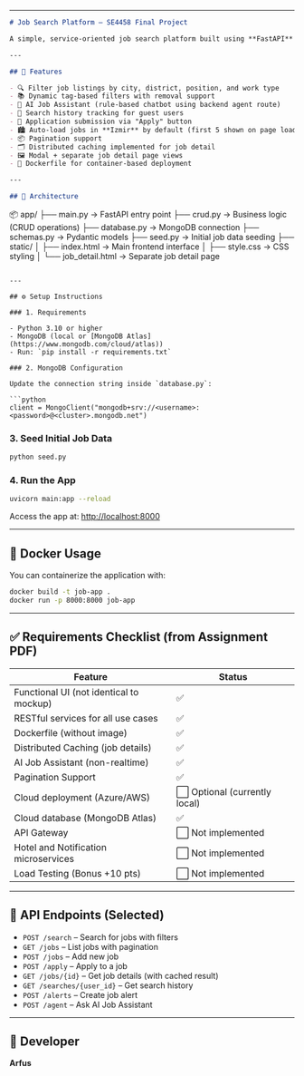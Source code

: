 

---

```markdown
# Job Search Platform – SE4458 Final Project

A simple, service-oriented job search platform built using **FastAPI** (backend) and **HTML/CSS/JavaScript** (frontend). This system allows users to search and apply for jobs based on filters like city, district, and work type. The project supports pagination, caching, and containerization via Docker.

---

## 🚀 Features

- 🔍 Filter job listings by city, district, position, and work type
- 📚 Dynamic tag-based filters with removal support
- 🧠 AI Job Assistant (rule-based chatbot using backend agent route)
- 📜 Search history tracking for guest users
- 📩 Application submission via "Apply" button
- 🏙 Auto-load jobs in **Izmir** by default (first 5 shown on page load)
- 📦 Pagination support
- 🗂 Distributed caching implemented for job detail
- 🖼 Modal + separate job detail page views
- 🐳 Dockerfile for container-based deployment

---

## 🧱 Architecture

```

📦 app/
├── main.py                → FastAPI entry point
├── crud.py                → Business logic (CRUD operations)
├── database.py            → MongoDB connection
├── schemas.py             → Pydantic models
├── seed.py                → Initial job data seeding
├── static/
│   ├── index.html         → Main frontend interface
│   ├── style.css          → CSS styling
│   └── job\_detail.html    → Separate job detail page

````

---

## ⚙️ Setup Instructions

### 1. Requirements

- Python 3.10 or higher
- MongoDB (local or [MongoDB Atlas](https://www.mongodb.com/cloud/atlas))
- Run: `pip install -r requirements.txt`

### 2. MongoDB Configuration

Update the connection string inside `database.py`:

```python
client = MongoClient("mongodb+srv://<username>:<password>@<cluster>.mongodb.net")
````

### 3. Seed Initial Job Data

```bash
python seed.py
```

### 4. Run the App

```bash
uvicorn main:app --reload
```

Access the app at: [http://localhost:8000](http://localhost:8000)

---

## 🐳 Docker Usage

You can containerize the application with:

```bash
docker build -t job-app .
docker run -p 8000:8000 job-app
```

---

## ✅ Requirements Checklist (from Assignment PDF)

| Feature                                 | Status                       |
| --------------------------------------- |------------------------------|
| Functional UI (not identical to mockup) | ✅                            |
| RESTful services for all use cases      | ✅                            |
| Dockerfile (without image)              | ✅                            |
| Distributed Caching (job details)       | ✅                            |
| AI Job Assistant (non-realtime)         | ✅                            |
| Pagination Support                      | ✅                            |
| Cloud deployment (Azure/AWS)            | ⬜ Optional (currently local) |
| Cloud database (MongoDB Atlas)          | ✅                            |
| API Gateway                             | ⬜ Not implemented            |
| Hotel and Notification microservices    | ⬜ Not implemented            |
| Load Testing (Bonus +10 pts)            | ⬜ Not implemented            |

---

## 🔐 API Endpoints (Selected)

* `POST /search` – Search for jobs with filters
* `GET /jobs` – List jobs with pagination
* `POST /jobs` – Add new job
* `POST /apply` – Apply to a job
* `GET /jobs/{id}` – Get job details (with cached result)
* `GET /searches/{user_id}` – Get search history
* `POST /alerts` – Create job alert
* `POST /agent` – Ask AI Job Assistant

---

## 👤 Developer

**Arfus**

```

```

